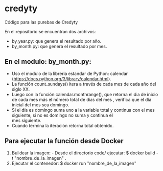 # credyty
Código para las purebas de Credyty

En el repositorio se encuentran dos archivos:
  - by_year.py: que genera el resultado por año.
  - by_month.py: que genera el resultado por mes.
  
## En el modulo: by_month.py:

  - Uso el modulo de la libreria estandar de Python: calendar (https://docs.python.org/3/library/calendar.html).
  - La función count_sundays() itera a través de cada mes de cada año del siglo XX.
  - Luego con la función calendar.monthrange(), que retorna el dia de inicio de cada mes más el número total de dias del mes
    , verifica que el día inicial del mes sea domingo.
  - Si el día es domingo suma uno a la variable total y continua con el mes siguiente, si no es domingo no suma y continua el   
    mes siguiente.
  - Cuando termina la iteración retorna total obtenido.

## Para ejecutar la función desde Docker

  1. Buildear la imagen:
    - Desde el directorio code/ ejecutar:
      $ docker build -t "nombre_de_la_imagen" .
  2. Ejecutar el contenedor:
      $ docker run "nombre_de_la_imagen"
